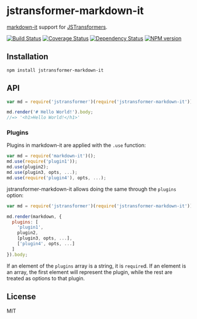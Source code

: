 # jstransformer-markdown-it

[markdown-it](https://github.com/markdown-it/markdown-it) support for [JSTransformers](http://github.com/jstransformers).

[![Build Status](https://img.shields.io/travis/jstransformers/jstransformer-markdown-it/master.svg)](https://travis-ci.org/jstransformers/jstransformer-markdown-it)
[![Coverage Status](https://img.shields.io/coveralls/jstransformers/jstransformer-markdown-it/master.svg)](https://coveralls.io/r/jstransformers/jstransformer-markdown-it?branch=master)
[![Dependency Status](https://img.shields.io/david/jstransformers/jstransformer-markdown-it/master.svg)](http://david-dm.org/jstransformers/jstransformer-markdown-it)
[![NPM version](https://img.shields.io/npm/v/jstransformer-markdown-it.svg)](https://www.npmjs.org/package/jstransformer-markdown-it)

## Installation

    npm install jstransformer-markdown-it

## API

```js
var md = require('jstransformer')(require('jstransformer-markdown-it'));

md.render('# Hello World!').body;
//=> '<h1>Hello World!</h1>'
```

### Plugins

Plugins in markdown-it are applied with the `.use` function:

```js
var md = require('markdown-it')();
md.use(require('plugin1'));
md.use(plugin2);
md.use(plugin3, opts, ...);
md.use(require('plugin4'), opts, ...);
```

jstransformer-markdown-it allows doing the same through the `plugins` option:

```js
var md = require('jstransformer')(require('jstransformer-markdown-it'));

md.render(markdown, {
  plugins: [
    'plugin1',
    plugin2,
    [plugin3, opts, ...],
    ['plugin4', opts, ...]
  ]
}).body;
```

If an element of the `plugins` array is a string, it is `require`d. If an element is an array, the first element will represent the plugin, while the rest are treated as options to that plugin.

## License

MIT
